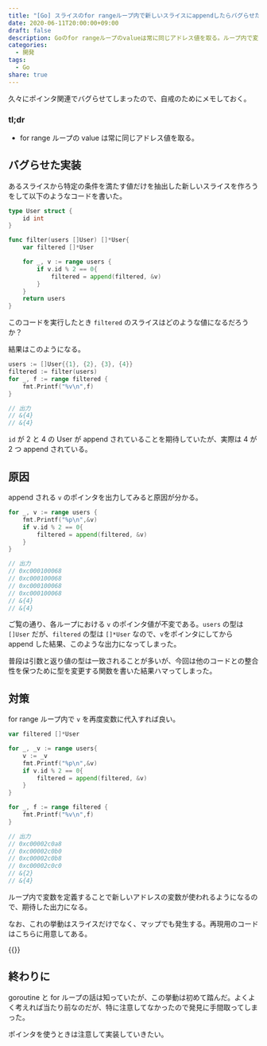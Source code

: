 ```yaml
---
title: "[Go] スライスのfor rangeループ内で新しいスライスにappendしたらバグらせた"
date: 2020-06-11T20:00:00+09:00
draft: false
description: Goのfor rangeループのvalueは常に同じアドレス値を取る。ループ内で変数を定義することで新しいアドレスの変数が使われるようになるので、期待した出力になる。なお、これの挙動はスライスだけでなく、マップでも発生する。
categories:
  - 開発
tags:
  - Go
share: true
---
```


久々にポインタ関連でバグらせてしまったので、自戒のためにメモしておく。

### tl;dr

- for range ループの value は常に同じアドレス値を取る。

<!--more-->

## バグらせた実装

あるスライスから特定の条件を満たす値だけを抽出した新しいスライスを作ろうをして以下のようなコードを書いた。

```go
type User struct {
	id int
}

func filter(users []User) []*User{
	var filtered []*User

	for _, v := range users {
		if v.id % 2 == 0{
			filtered = append(filtered, &v)
		}
    }
    return users
}
```

このコードを実行したとき `filtered` のスライスはどのような値になるだろうか？

結果はこのようになる。

```go
users := []User{{1}, {2}, {3}, {4}}
filtered := filter(users)
for _, f := range filtered {
    fmt.Printf("%v\n",f)
}

// 出力
// &{4}
// &{4}
```

`id` が 2 と 4 の User が append されていることを期待していたが、実際は 4 が 2 つ append されている。

## 原因

append される `v` のポインタを出力してみると原因が分かる。

```go
for _, v := range users {
    fmt.Printf("%p\n",&v)
    if v.id % 2 == 0{
        filtered = append(filtered, &v)
    }
}

// 出力
// 0xc000100068
// 0xc000100068
// 0xc000100068
// 0xc000100068
// &{4}
// &{4}
```

ご覧の通り、各ループにおける `v` のポインタ値が不変である。`users` の型は `[]User` だが、`filtered` の型は `[]*User` なので、`v`をポインタにしてから append した結果、このような出力になってしまった。

普段は引数と返り値の型は一致されることが多いが、今回は他のコードとの整合性を保つために型を変更する関数を書いた結果ハマってしまった。

## 対策

for range ループ内で `v` を再度変数に代入すれば良い。

```go
var filtered []*User

for _, _v := range users{
    v := _v
    fmt.Printf("%p\n",&v)
    if v.id % 2 == 0{
        filtered = append(filtered, &v)
    }
}

for _, f := range filtered {
    fmt.Printf("%v\n",f)
}

// 出力
// 0xc00002c0a8
// 0xc00002c0b0
// 0xc00002c0b8
// 0xc00002c0c0
// &{2}
// &{4}
```

ループ内で変数を定義することで新しいアドレスの変数が使われるようになるので、期待した出力になる。

なお、これの挙動はスライスだけでなく、マップでも発生する。再現用のコードはこちらに用意してある。

{{<ex-link url="https://play.golang.org/p/S7otaqYUaXW" >}}

## 終わりに

goroutine と for ループの話は知っていたが、この挙動は初めて踏んだ。よくよく考えれば当たり前なのだが、特に注意してなかったので発見に手間取ってしまった。

ポインタを使うときは注意して実装していきたい。
